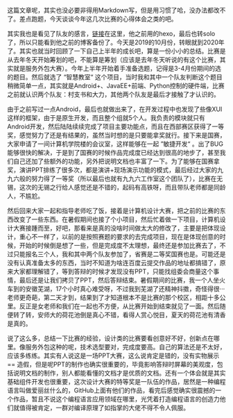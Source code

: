 这篇文章呢，其实也没必要非得用Markdown写，但是用习惯了哈，没办法都改不了。差点跑题，今天谈谈今年这几次比赛的心得体会之类的吧。

其实我也是看见了队友的感言，[链接](https://github.com/MrDalili/blog/blob/master/source/_posts/参加服包感想.md)在这里，他之前用的hexo，最后也转solo了，所以只能看到他之前的博客备份了。今天是2019的10月份，转眼就到2020年了。其实也就当时回顾了一下自己上半年的成长吧，算是一份小小的总结。比赛是从去年冬天开始筹划的吧，不能算是筹划（应该是去年冬天听说的有这个比赛，其实就是服务外包大赛）。今年上半年开始着手准备选题，记得是3-4月份期间的选的题目。然后就选了 “智慧教室“ 这个项目，当时我和其中一个队友判断这个题目稍微简单一点，其实就是Android+、JavaEE+前端、Python控制的硬件端，比赛之前就认识两个队友：村支书和大力，其他两个队友是最后才接触了才认识的。

由于之前写过一点Android，最后也就做出来了，在开发过程中也发现了些像XUI这样的框架，由于是原生开发，而且整个组就5个人。我负责的模块就只有Android开发，然后陆陆续续完成了项目主要功能点，而且在西部赛区获得了一等奖，感觉努力了还是有结果的，虽然当时想的是只要能拿奖就行。接下来是国赛，大家申请了一间计算机学院楼的会议室，这样能够在一起 ”敏捷开发“ 。出了BUG能够很快的解决，于是到了国赛的时候作品完成度已经达到很高的地步了，甚至我们自己还加了些额外的功能，另外把说明文档也丰富了一下。为了能够在国赛拿奖，演讲PPT排练了很多次，都是演讲+现场演示功能的模式，最后经过大家的九九六般的努力得了一等奖（所以最后也就有九九六工作室这个团队了），比赛在无锡，这次的无锡之行给人感觉还是不错的，起码有高铁呀，而且带队老师都是同龄人，不尴尬。

然后回来大家一起和指导老师吃了饭，接着是计算机设计大赛，把之前的比赛的东西改变了一些东西。在暑假期间也接了个小项目，然后忙着做一下项目，计算机设计大赛接踵而至，好吧，那看来是真的没啥时间做太大的修改了，主要是把体现设计，重心不一样了，以前的是按照赛题的要求的去完成项目，现在是体现创意的时候，开始的时候倒是想了一些，但是完成度不太理想，最终还是参加比赛去了，不过只能报名三个人，我和其中两个队友参加了，省赛是二等奖国赛也是。可能还是没有认真准备太多的东西，当时不知道为啥连百度云提交作品的地址都搞错了，原来大家都理解错了，等到答辩的时候才发现没有PPT，只能找组委会商量这个事情，最后还是让我们拷贝了PPT，然后答辩结束。暑假期间的比赛，我一个人坐火车到的安徽芜湖，17个小时真心难受呀，不过我到芜湖了还精神抖擞，奇怪得很··· 老师更奇葩，第二天才到，结果到了才知道根本不是比赛的那个校区，相距十多公里。反正是女老师和我们在一起也不方便，从比赛开始到结束就见了一面。然后随便转了转，安师大的荷花池倒是真心不错，看得人赏心悦目，夏天的荷花池有清香是真的。

说了这么多，总结一下比赛的经验，设计类的比赛要看创意好不好，创新点在哪里。像服务外包这种的呢，技术选型要对，完成度要高。自己的算法还是不太好，应该多练练。其实有人说这是一场PPT大赛，这么说肯定是错的，没有实物展示 == 造假，但是呢PPT的制作也确实很重要的，毕竟影响答辩时屏幕的美观度，包括说明文档的制作，别人都能看懂的文档才是优质的文档。还有一个体会就是其实基础组件开发也很重要，这次设计大赛的特等奖是一队伍的作品，居然是一种编程语言叫做爱丽丝什么的，GitHub上面有他们的作品，看完后感觉确实很震撼的一个作品，暂且不说这个编程语言应用领域在哪里，光凭着打造编程语言的创造力他们就值得被肯定，一群对编译原理了如指掌的大佬不得不令人佩服。



















